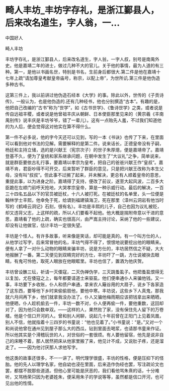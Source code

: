 # 畸人丰坊_丰坊字存礼，是浙江鄞县人，后来改名道生，字人翁，一...

中国好人

畸人丰坊

丰坊字存礼，是浙江鄞县人，后来改名道生，字人翁，一字人叔，别号是南禺外史。他是嘉靖二年的进士，做过几种不大的官儿。关于他的事情，最为人道的有三种。第一，是他以书画名世，特别是书名，生前身后都很大.第二件是他在嘉靖十七年上疏“请加尊皇考献皇帝庙号，称宗，以配上帝”，为世所讥.第三件是他伪造多种古书。

这第三件上，我以前讲过他伪造石经本《大学》的事。除此以外，世传的《子贡诗传》，一般认为，也是他伪造的.还有几种经书，他也分别撰造“古本”。有趣的是，他把自己改编的“古书”称为“世学”，如《古书世学》、《鲁诗世学》之类，或者说是传自远祖丰稷，或者说是他曾祖丰庆从朝鲜、日本使臣那里见来的（黄宗羲《丰南禺别传》说丰庆是丰坊爷爷，错了一辈儿）。这有一点贻先人羞，不过我们知道他的为人后，便会觉得这对他实在算不得什么。

第一件不必多说，他的字今天还可以见到，写的一本《书诀》也传了下来，在里面可以看到他对书法的见解。需要解释的是第二件。说来话长，正德皇帝没有子嗣，杨廷和主持立储，选的是兴献王（宪宗次子）的世子朱厚熜，便是嘉靖帝了。嘉靖登基不久，便为了皇统和家系继承问题，在朝中发生了“大议礼”之争，简单说来，就是群臣要依古礼行事，要嘉靖以孝宗为皇考，把自己的爸爸兴献王作“皇叔”。嘉靖不肯，君臣吵得不可开交，后来暂听了群臣的意见，只是把兴献王改称为本生父母，没有叫“叔叔”。但此事不过搁了起来，并未解决，更总有人顺着皇帝的意思，重提此事，以为进身之阶。嘉靖得了支持，便改了前议，遂至大起风波，二百多大臣跪在左顺门前呼天抢地，大哭孝宗皇帝，算是一种示威行动。最后的解决，一百三十四名五品以下的官员被廷杖，十六人被打死。在被廷杖的名单里，头一位便是翰林学士丰熙，他幸免于死，给谪到福建镇海卫，死在那里（漳州云洞岩有他当时写的《鹤峰云洞记》石刻，很有名）。丰坊是丰熙的儿子，自己也因为议礼被贬，却又违背父志，上这样的疏，所以人们要看不起他。他大概是揣附帝意以干进的意思，嘉靖看了他的上疏，确实也很高兴，由严嵩主持讨论，采纳了他的一些建议，却没有让他做官，估计丰坊一定很失望。

丰坊是个怪人。有许多故事，听来像是笑话，却可能是真的。有一个叫方仕的人，从他学过写字，后来常冒他的名，丰坊气得不得了，恨恨地说要挖出他的眼睛来。便有人拿了一对什么动物的眼睛来骗丰坊，说是方仕的，丰坊居然信之不疑，大大地报酬了一番。第二天便见到双睛完好的方仕，丰坊吓了一跳，方仕说被抉去眼睛，有鬼可怜他，取死人眼放在他眼眶里。丰坊也信了，置酒为他庆贺。

丰坊曾设醮三坛，祈请一灭倭寇，二灭伪禅伪学，三灭跳蚤虱子。他把蚤虱恨得无以复加，尤在倭寇之上，每年都要请道士来驱虱，他们便串通仆人来骗他钱。又一事，丰坊要下乡收账，仆人和债户串通，拿来农人簸谷用的大扇子，说乡下各家造了这东西，要等他下乡时来偷偷扇他，要他中寒。丰坊说，这些乡下人真鬼，那我就六月间再下乡，他们就拿我没办法了。仆人又骗他梅雨期应该把钱拿出来晒晒，他便晒，仆人趁机偷去一件，丰坊一数不对，仆人便再偷一件，要他重数，这回却对了，因为他只会数单双。——这样的人，果然败了家，没有保住先人留下的万卷楼。他是个信口开河的人。曾和别人闲聊，说起几十年前曾在正阳门上见着凤凰，别人不信，他就指着十三四岁的书童说：“他也见着了。”小书童说：“是。”又对一个和尚说他曾在通州见到屋子那么大的西瓜，钻到里面去喝浆，也请那书童来作证。所以他其实是个滑稽玩世的人，对世俗的一套很烦。有人要他留宿，他先是说非自己的床睡不着，那人居然把床从他家里搬了来，他见计不成，又说肚子疼，还是溜走了。——因为他讨厌那人求他写字。

他这类的故事还很多，不一一讲了。明代理学很盛，丰坊的性格，便是压抑下的怪胎。他的先人以理学名家，他自幼也浸在里面，后来造作伪经也罢，写注疏论文也罢，都摆不脱那些道道。但他心里可能是厌恶的，我们看他骂朱熹的话，十分难听，又骂杨荣只因为老婆姓朱，便采用朱子的学说等等，虽然都是信口开河，也可见出他的性情。